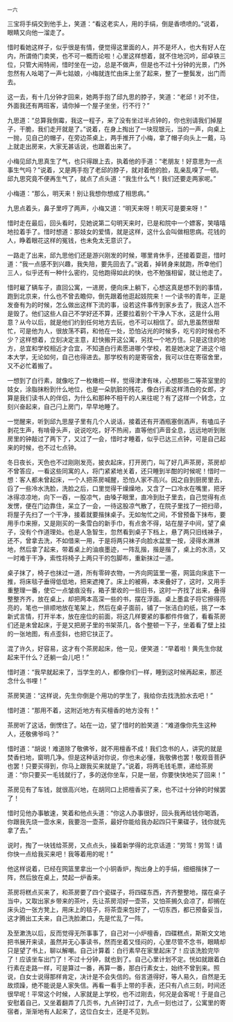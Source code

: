     一六 

   三宝将手绢交到他手上，笑道：“看这老实人，用的手绢，倒是香喷喷的。”说着，眼睛又向他一溜走了。

   惜时看她这样子，似乎很是有情，便觉得这里面的人，并不是坏人，也大有好人在内，所谓倚门卖笑，也不可一概而论啦！心里这样想着，就不住地沉吟，邱卓铁三位，只管大闹特闹，惜时坐在一边，总是不做声，但是也不过十分钟的光景，门外忽然有人吆喝了一声七姑娘，小梅就连忙由床上坐了起来，整了一整鬓发，出门而去。

   这一去，有十几分钟才回来，她两手抱了邱九思的脖子，笑道：“老邱！对不住，外面我还有两班客，请你掉一个屋子坐坐，行不行？”

   九思道：“总算我倒霉，我这一程子，来了没有坐过半点钟的，你也别请我们掉屋子，干脆，我们走开就是了。”说着，在身上掏出了一块现银元，当的一声，向桌上一抛，见自己的帽子，在旁边茶桌上，两手推开了小梅，拿了帽子向头上一戴，马上就走出房来，大家无甚话说，也跟着出来了。

   小梅见邱九思真生了气，也只得跟上去，执着他的手道：“老朋友！好意思为一点事生气吗？”说着，又是两手抱了老邱的脖子，就对着他的脸，乱亲乱嗅了一顿。邱九思究竟不便再生气了，就点了点头道：“我生什么气！我们还要走两家呢。”

   小梅道：“那么，明天来！别让我想你想成了相思病。”

   九思点着头，鼻子里哼了两声，小梅又道：“明天来呀！明天可是要来呀！”

   惜时走在最后，回头看时，见她说第二句明天来时，已是和院中一个嫖客，笑嘻嘻地拉着手了。惜时想道：那妓女的爱情，就是这样，这什么会叫做相思病。花钱的人，睁着眼花这样的冤钱，也未免太无意识了。

   一路走了出来，邱九思他们还是游兴刚发的时候，哪里肯休手，还接着耍逛，惜时道：“我一点感不到兴趣，我失陪，要先回去了。”说着，掉转身来就跑，所幸他们三人，似乎还有一种什么密约，见他跑得如此的快，也不勉强相留，就让他走了。

   惜时雇了辆车子，直回公寓，一进房，便向床上躺下，心想这真是想不到的事情，跑到北京来，什么也不曾去瞻仰，倒先跟着他逛起妓院来！一个读书的青年，正是发奋有为的时候，怎么做出这样下流的事，设若这件事传到家乡去了，我这人岂不是毁了。他们这些人自己不学好还不算，还要拉着别个干净人下水，这是什么用意？从今以后，就是他们约到任何地方去玩，也不可以相信了。邱九思虽然很帮忙，可是他为人，很放荡不羁，和他在一处，恐怕沾光的时候多，吃亏的时候也不少？这样想着，立刻决定主意，赶快搬开这公寓，另找一个地方住。只是这住的地方，总宜和学校相近才合宜，不知道白行素愿进哪个学校，若是她决定了进这个培本大学，无论如何，自己也得进去。那学校有的是寄宿舍，我可以住在寄宿舍里，又不必忙着搬了。

   一想到了白行素，就像吃了一枚橄榄一样，觉得津津有味，心想那些二等茶室里的妓女，涂脂抹粉到什么地位，也是一朵肮脏的残花，像白行素这样清白的女郎，才算是我们读书人的伴侣，为什么和那种不相干的人来往呢？有了这样一个转念，立刻兴奋起来，自己闩上房门，早早地睡了。

   一觉醒来，听到邱九思屋子里有几个人说话，接着还有开酒瓶塞倒酒声，有嗑瓜子剥花生声，有啃骨头声，说说吃吃，好不热闹，直等他们声音全息，远远地听到账房里的钟敲过了两下了，又过了一会，惜时才睡着，似乎已达三点钟，可是自己起来的时候，也不过七点钟。

   冬日夜长，天色也不过刚刚发亮，披衣起床，打开房门，叫了好几声茶房，茶房却不曾答应，一看这些同寓的人，将门紧紧地关着，还只睡到半酣的时候呢！惜时一想：客人都未曾起床，一个人把茶房喊醒，恐怕人家不高兴。因之自到厨房里去，舀了一些冷水洗脸，洗脸之后，口里觉得干燥燥地，又含了一口冷水在嘴里，把牙冰得凉凉地，向下一吞，一股凉气，由嗓子眼里，直冷到肚子里去，自己觉得有点发愣，便在门边靠住，呆立了一会，一待这股凉气散了，在院子里找了一把扫帚，将屋子先扫了一个干净，接着就要揩抹桌子。无如匆忙之间，不曾预备下抹布，要用手巾来擦，又是刚买的一条雪白的新手巾，有点舍不得，站在屋子中间，望了桌子，没有个作道理处。也是人急智生，忽然看到桌子下档上，悬了两只旧线袜子，还不，曾拿去洗，不如借来一用，于是将两只袜子向脸水盆里一按，浸得水淋淋地，然后拿了起来，带着桌上的油痕墨迹，一阵乱揩，揩是揩了，桌上的水渍，又一时难于干净，索性将椅子上两只干的包脚布，重新抹过一道。

   桌子抹了，椅子也抹过一道，所有零碎衣物，一齐向网篮里一塞，网篮向床底下一推，将床毯子垂得低低地，把来遮掩了。床上的被褥，本来叠好了，这时，又用手重整理一番，使它一点皱痕没有，箱子里收的一些旧书，这时一齐找了出来，叠得整整齐齐，放在桌上，却把两本高深一些的书，摆在浮面。桌上墨盒子将它擦得亮亮的，笔也一排顺地放在笔架上，然后在桌子面前，铺了一张洁白的纸，挑了一本新式言情，打开半本，放在座位的前面，将这几样要紧的事都件件做了，看看茶房们还是未曾起床，于是又把房子里的书架茶几，各个整顿一下子，坐着看了壁上挂的一张地图，有点歪斜，也把它扶正了。

   混了许久，好容易，这才有个茶房起床，他一见，便笑道：“早着啦！黄先生你就起来干什么？还躺一会儿吧！”

   惜时道：“我早就起来了，当学生的人，都像你们一样，睡到这时候再起来，那还念什么书哩！”

   茶房笑道：“这样说，先生你倒是个用功的学生了，我给你去找洗脸水去吧！”

   惜时道：“那用不着，这附近地方有买檀香的地方没有！”

   茶房听了这话，倒愣住了。站在一边，望了惜时的脸笑道：“难道像你先生这种人，还敬佛爷吗？”

   惜时道：“胡说！难道除了敬佛爷，就不用檀香不成！我们念书的人，讲究的就是焚香扫地，窗明几净。但是这种话对你说，你也未必懂，我敬佛也罢！敬观音菩萨也罢！只要买得到，你马上跟我买来就是了。”说着，将两毛钱毛票，递给茶房道：“你只要买一毛钱就行了，多的送你坐车，只是一层，你要快快地买了回来！”

   茶房见有了车钱，就很高兴地，在胡同口上把檀香买了来，也不过十分钟的时候罢了！

   惜时见他办事敏速，笑着和他点头道：“你这人办事很好，回头我再给钱你喝酒，你跟我先烧一壶水来，我要泡一壶茶，最好你能给我办起四只干果碟子，钱你就先拿了去。”

   说时，掏了一块钱给茶房，又点点头，操着新学得的北京话道：“劳驾！劳驾！请你快一点给我买来吧！我等着用的呢！”

   他这样说着，已经在网篮里拿出一个小铜香炉，掏出身上的手绢，细细揩抹了一阵，然后放在桌上，焚起一炉香来。

   茶房将糕点买来了，和茶房要了四个瓷碟子，将四碟东西，齐齐整整地，摆在桌子当中，又取出家乡带来的茶叶，先让茶房沏好一壶茶，又怕茶搁久会凉了，却搁在床头边一张方凳上，用床上的毯子，将茶壶来包好了，一切东西，都已预备妥当，这才腾出工夫来，自己洗脸漱口，先是忙乱了一阵。

   及至漱洗以后，反而觉得无所事事了，自己对一小炉檀香，四碟糕点，斯斯文文地把书展开来读，虽然并无心事读书，然而坐着又怪闷的，心里尽管不念书，眼睛却只是望了书上，聊以解嘲。自己计算着：白行素早在家里起床了！应该洗脸完毕了！应该坐车出门了！不过十分钟，就也到了。自己心里计划不定。恍如就跟着白行素在走路一样，可是算过一番，再算一番，那白行素女士，始终不曾到来。照说，白女士说得那样肯定，决计是不会失信的。俗言道得好，等人易久，自然是无故烦躁，绝不能说是人家失信。再看一看手上带的手表，还只有八点三刻，时间还很早呢！平常这个时候，人家就是上学校，也不过刚去，何况是会客呢！于是自己安慰着自己，又坐着翻弄了几页书，九点钟打过了，九点一刻也过了，公寓里的寄宿者，渐渐地有人起来了，这位白女士，还是不见到。

